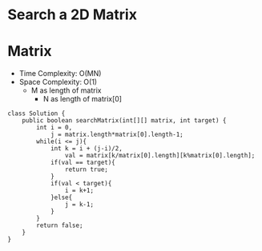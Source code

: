 # Search a 2D Matrix

# Matrix

- Time Complexity: O(MN)
- Space Complexity: O(1)
  - M as length of matrix
    - N as length of matrix[0]

```
class Solution {
    public boolean searchMatrix(int[][] matrix, int target) {
        int i = 0,
            j = matrix.length*matrix[0].length-1;
        while(i <= j){
            int k = i + (j-i)/2,
                val = matrix[k/matrix[0].length][k%matrix[0].length];
            if(val == target){
                return true;
            }
            if(val < target){
                i = k+1;
            }else{
                j = k-1;
            }
        }
        return false;
    }
}
```

